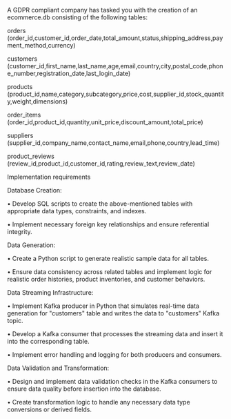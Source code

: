 A GDPR compliant company has tasked you with the creation of an ecommerce.db consisting of the following tables:


orders (order_id,customer_id,order_date,total_amount,status,shipping_address,payment_method,currency)

customers (customer_id,first_name,last_name,age,email,country,city,postal_code,phone_number,registration_date,last_login_date)

products (product_id,name,category,subcategory,price,cost,supplier_id,stock_quantity,weight,dimensions)

order_items (order_id,product_id,quantity,unit_price,discount_amount,total_price)

suppliers (supplier_id,company_name,contact_name,email,phone,country,lead_time)

product_reviews (review_id,product_id,customer_id,rating,review_text,review_date)


Implementation requirements


Database Creation:

•	Develop SQL scripts to create the above-mentioned tables with appropriate data types, constraints, and indexes.

•	Implement necessary foreign key relationships and ensure referential integrity.


Data Generation:

•	Create a Python script to generate realistic sample data for all tables.

•	Ensure data consistency across related tables and implement logic for realistic order histories, product inventories, and customer behaviors.


Data Streaming Infrastructure:

•	Implement Kafka producer in Python that simulates real-time data generation for "customers" table and writes the data to "customers" Kafka topic.

•	Develop a Kafka consumer that processes the streaming data and insert it into the corresponding table.

•	Implement error handling and logging for both producers and consumers.


Data Validation and Transformation:

•	Design and implement data validation checks in the Kafka consumers to ensure data quality before insertion into the database.

•	Create transformation logic to handle any necessary data type conversions or derived fields.
